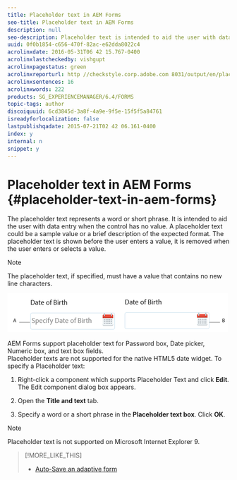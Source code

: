 ```yaml
---
title: Placeholder text in AEM Forms 
seo-title: Placeholder text in AEM Forms 
description: null
seo-description: Placeholder text is intended to aid the user with data entry when the control has no value. It could be a sample value or a brief description of the expected format.
uuid: 0f0b1854-c656-470f-82ac-e62dda8022c4
acrolinxdate: 2016-05-31T06 42 15.767-0400
acrolinxlastcheckedby: vishgupt
acrolinxpagestatus: green
acrolinxreporturl: http //checkstyle.corp.adobe.com 8031/output/en/placeholder_text_in_aem_forms__admin_5e12de0b318c6865_2052_report.xml
acrolinxsentences: 16
acrolinxwords: 222
products: SG_EXPERIENCEMANAGER/6.4/FORMS
topic-tags: author
discoiquuid: 6cd3845d-3a8f-4a9e-9f5e-15f5f5a84761
isreadyforlocalization: false
lastpublishqadate: 2015-07-21T02 42 06.161-0400
index: y
internal: n
snippet: y
---
```


# Placeholder text in AEM Forms {#placeholder-text-in-aem-forms}

The placeholder text represents a word or short phrase. It is intended to aid the user with data entry when the control has no value. A placeholder text could be a sample value or a brief description of the expected format. The placeholder text is shown before the user enters a value, it is removed when the user enters or selects a value.

>[!NOTE]
>
>The placeholder text, if specified, must have a value that contains no new line characters.

![Date component with and without placeholder text](assets/Dat-Picker-Place-Holder-text.png)

AEM Forms support placeholder text for Password box, Date picker, Numeric box, and text box fields.  
Placeholder texts are not supported for the native HTML5 date widget. To specify a Placeholder text:

1. Right-click a component which supports Placeholder Text and click **Edit**. The Edit component dialog box appears.  

1. Open the **Title and text** tab. 
1. Specify a word or a short phrase in the **Placeholder text box**. Click **OK**.

>[!NOTE]
>
>Placeholder text is not supported on Microsoft Internet Explorer 9.

>[!MORE_LIKE_THIS]
>
>* [Auto-Save an adaptive form](../../forms/using/auto-save-an-adaptive-form.md)
